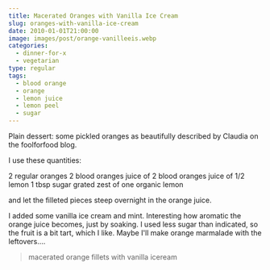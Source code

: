 ```yaml
---
title: Macerated Oranges with Vanilla Ice Cream
slug: oranges-with-vanilla-ice-cream
date: 2010-01-01T21:00:00
image: images/post/orange-vanilleeis.webp
categories: 
  - dinner-for-x
  - vegetarian
type: regular
tags: 
  - blood orange
  - orange
  - lemon juice
  - lemon peel
  - sugar
---
```


Plain dessert: some pickled oranges as beautifully described by Claudia on the foolforfood blog.

I use these quantities:

2 regular oranges 2 blood oranges juice of 2 blood oranges juice of 1/2 lemon 1 tbsp sugar grated zest of one organic lemon

and let the filleted pieces steep overnight in the orange juice.

I added some vanilla ice cream and mint. Interesting how aromatic the orange juice becomes, just by soaking. I used less sugar than indicated, so the fruit is a bit tart, which I like. Maybe I'll make orange marmalade with the leftovers....

> macerated orange fillets with vanilla iceream
